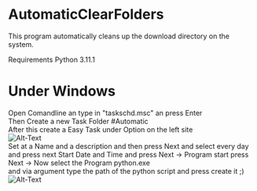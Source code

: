 AutomaticClearFolders 
=========================
This program automatically cleans up the download directory on the system.

Requirements
Python 3.11.1 
 
 
 Under Windows 
 ===============
Open Comandline an type in "taskschd.msc" an press Enter <br>
Then Create a new Task Folder #Automatic <br>
After this create a Easy Task under Option on the left site  <br> 
![Alt-Text](https://github.com/overLines/automatic/blob/main/%23py_0.png) <br>
Set at a Name and a description and then press Next and select every day and press next 
Start Date and Time and press Next -> Program start press Next -> Now select the Program python.exe <br>
and via argument type the path of the python script and press create it ;) <br>
![Alt-Text](https://github.com/overLines/automatic/blob/main/%23py_1.png)

